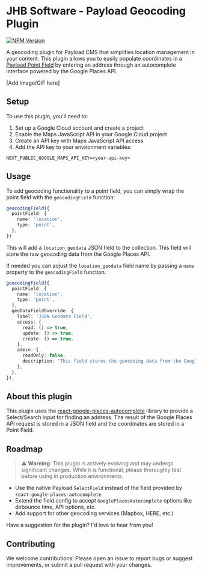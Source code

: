 # JHB Software - Payload Geocoding Plugin

[![NPM Version](https://img.shields.io/npm/v/%40jhb.software%2Fpayload-geocoding-plugin)](https://www.npmjs.com/package/@jhb.software/payload-geocoding-plugin)

A geocoding plugin for Payload CMS that simplifies location management in your content. This plugin allows you to easily populate coordinates in a [Payload Point Field](https://payloadcms.com/docs/fields/point) by entering an address through an autocomplete interface powered by the Google Places API.

[Add image/GIF here]

## Setup

To use this plugin, you'll need to:

1. Set up a Google Cloud account and create a project
2. Enable the Maps JavaScript API in your Google Cloud project
3. Create an API key with Maps JavaScript API access
4. Add the API key to your environment variables:

```
NEXT_PUBLIC_GOOGLE_MAPS_API_KEY=<your-api-key>
```

## Usage

To add geocoding functionality to a point field, you can simply wrap the point field with the `geocodingField` function:

```ts
geocodingField({
  pointField: {
    name: 'location',
    type: 'point',
  },
})
```

This will add a `location_geodata` JSON field to the collection. This field will store the raw geocoding data from the Google Places API.

If needed you can adjust the `location_geodata` field name by passing a `name` property to the `geocodingField` function.

```ts
geocodingField({
  pointField: {
    name: 'location',
    type: 'point',
  },
  geoDataFieldOverride: {
    label: 'JSON Geodata Field',
    access: {
      read: () => true,
      update: () => true,
      create: () => true,
    },
    admin: {
      readOnly: false,
      description: 'This field stores the geocoding data from the Google Places API.',
    },
  },
}),
```

## About this plugin

This plugin uses the [react-google-places-autocomplete](https://www.npmjs.com/package/react-google-places-autocomplete) library to provide a Select/Search input for finding an address. The result of the Google Places API request is stored in a JSON field and the coordinates are stored in a Point Field.

## Roadmap

> ⚠️ **Warning**: This plugin is actively evolving and may undergo significant changes. While it is functional, please thoroughly test before using in production environments.

- Use the native Payload `SelectField` instead of the field provided by `react-google-places-autocomplete`
- Extend the field config to accept `GooglePlacesAutocomplete` options like debounce time, API options, etc.
- Add support for other geocoding services (Mapbox, HERE, etc.)

Have a suggestion for the plugin? I'd love to hear from you!

## Contributing

We welcome contributions! Please open an issue to report bugs or suggest improvements, or submit a pull request with your changes.
